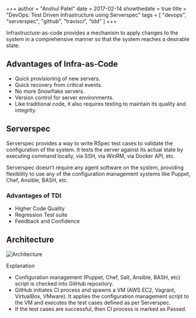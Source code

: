 +++
author = "Anshul Patel"
date = 2017-02-14
showthedate = true
title = "DevOps: Test Driven Infrastructure using Serverspec"
tags = [
    "devops",
    "serverspec",
    "github",
    "travisci",
    "tdd"
]
+++

Infrastructure-as-code provides a mechanism to apply changes to the system in a comprehensive manner so that the system reaches a desirable state.

<!--more-->

## Advantages of Infra-as-Code

* Quick provisioning of new servers.
* Quick recovery from critical events.
* No more Snowflake servers.
* Version control for server environments.
* Like traditional code, it also requires testing to maintain its quality and integrity.

## Serverspec

Serverspec provides a way to write RSpec test cases to validate the configuration of the system. It tests the server against its actual state by executing command locally, via SSH, via WinRM, via Docker API, etc.

Serverspec doesn't require any agent software on the system, providing flexibility to use any of the configuration management systems like Puppet, Chef, Ansible, BASH, etc.

### Advantages of TDI

* Higher Code Quality
* Regression Test suite
* Feedback and Confidence

## Architecture

![Architecture](/img/test_driven_infrastructure.png)

Explanation

* Configuration management (Puppet, Chef, Salt, Ansible, BASH, etc) script is checked into GitHub repository.
* GitHub initiates CI process and spawns a VM (AWS EC2, Vagrant, VirtualBox, VMware). It applies the configuration management script to the VM and executes the test cases defined as per Serverspec.
* If the test cases are successful, then CI process is marked as Passed.
